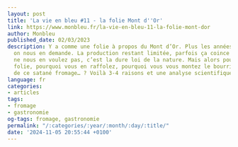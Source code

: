 ```yaml
---
layout: post
title: 'La vie en bleu #11 - la folie Mont d''Or'
link: https://www.monbleu.fr/la-vie-en-bleu-11-la-folie-mont-dor
author: Monbleu
published_date: 02/03/2023
description: Y a comme une folie à propos du Mont d’Or. Plus les années passent, plus
  on nous en demande. La production restant limitée, parfois ça coince au niveau appro,
  ne nous en voulez pas, c’est la dure loi de la nature. Mais alors pourquoi cette
  folie, pourquoi vous en raffolez, pourquoi vous vous montez le bourrichon au sujet
  de ce satané fromage… ? Voilà 3-4 raisons et une analyse scientifique poussée.
language: fr
categories:
- articles
tags:
- fromage
- gastronomie
og-tags: fromage, gastronomie
permalink: "/:categories/:year/:month/:day/:title/"
date: '2024-11-05 20:55:44 +0100'
---
```

